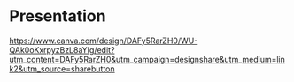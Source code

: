 # Presentation
https://www.canva.com/design/DAFy5RarZH0/WU-QAk0oKxrpyzBzL8aYIg/edit?utm_content=DAFy5RarZH0&utm_campaign=designshare&utm_medium=link2&utm_source=sharebutton

